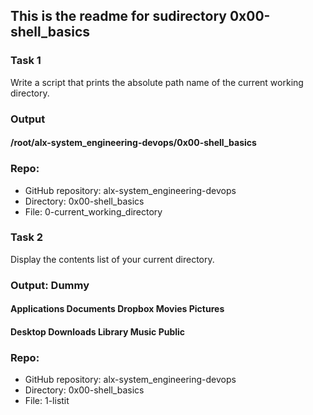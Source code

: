 ## This is the readme for sudirectory 0x00-shell_basics

### Task 1

Write a script that prints the absolute path name of the current working directory.

### Output
#### /root/alx-system_engineering-devops/0x00-shell_basics

### Repo:
- GitHub repository: alx-system_engineering-devops
- Directory: 0x00-shell_basics
- File: 0-current_working_directory

### Task 2

Display the contents list of your current directory.

### Output: Dummy
#### Applications    Documents   Dropbox Movies Pictures
#### Desktop Downloads   Library Music Public

### Repo:
- GitHub repository: alx-system_engineering-devops
- Directory: 0x00-shell_basics
- File: 1-listit
